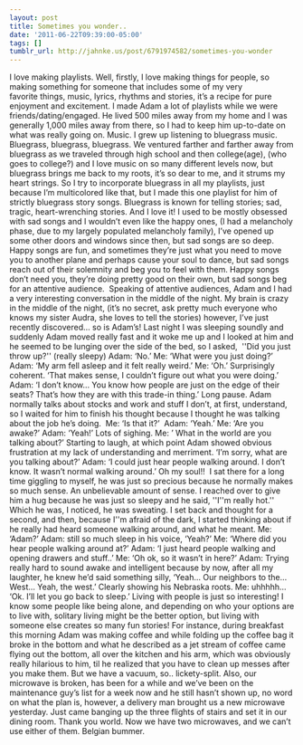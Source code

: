```yaml
---
layout: post
title: Sometimes you wonder..
date: '2011-06-22T09:39:00-05:00'
tags: []
tumblr_url: http://jahnke.us/post/6791974582/sometimes-you-wonder
---
```

I love making playlists. Well, firstly, I love making things for people, so making something for someone that includes some of my very favorite things, music, lyrics, rhythms and stories, it’s a recipe for pure enjoyment and excitement. I made Adam a lot of playlists while we were friends/dating/engaged. He lived 500 miles away from my home and I was generally 1,000 miles away from there, so I had to keep him up-to-date on what was really going on. Music. I grew up listening to bluegrass music. Bluegrass, bluegrass, bluegrass. We ventured farther and farther away from bluegrass as we traveled through high school and then college(age), (who goes to college?) and I love music on so many different levels now, but bluegrass brings me back to my roots, it’s so dear to me, and it strums my heart strings. So I try to incorporate bluegrass in all my playlists, just because I’m multicolored like that, but I made this one playlist for him of strictly bluegrass story songs. Bluegrass is known for telling stories; sad, tragic, heart-wrenching stories. And I love it! I used to be mostly obsessed with sad songs and I wouldn’t even like the happy ones, (I had a melancholy phase, due to my largely populated melancholy family), I’ve opened up some other doors and windows since then, but sad songs are so deep. Happy songs are fun, and sometimes they’re just what you need to move you to another plane and perhaps cause your soul to dance, but sad songs reach out of their solemnity and beg you to feel with them. Happy songs don’t need you, they’re doing pretty good on their own, but sad songs beg for an attentive audience. 
Speaking of attentive audiences, Adam and I had a very interesting conversation in the middle of the night. My brain is crazy in the middle of the night, (it’s no secret, ask pretty much everyone who knows my sister Audra, she loves to tell the stories) however, I’ve just recently discovered… so is Adam’s! Last night I was sleeping soundly and suddenly Adam moved really fast and it woke me up and I looked at him and he seemed to be lunging over the side of the bed, so I asked, 
''Did you just throw up?'' (really sleepy)
Adam: ‘No.’
Me: ‘What were you just doing?’
Adam: ‘My arm fell asleep and it felt really weird.’
Me: ‘Oh.’ Surprisingly coherent. ‘That makes sense, I couldn’t figure out what you were doing.’
Adam: ‘I don’t know… You know how people are just on the edge of their seats? That’s how they are with this trade-in thing.’
Long pause.
Adam normally talks about stocks and work and stuff I don’t, at first, understand, so I waited for him to finish his thought because I thought he was talking about the job he’s doing. 
Me: ‘Is that it?’ 
Adam: ‘Yeah.’
Me: ‘Are you awake?’
Adam: ‘Yeah!’ Lots of sighing.
Me: ’ What in the world are you talking about?’ Starting to laugh, at which point Adam showed obvious frustration at my lack of understanding and merriment. ‘I’m sorry, what are you talking about?’
Adam: ‘I could just hear people walking around. I don’t know. It wasn’t normal walking around.’
Oh my soul!! 
I sat there for a long time giggling to myself, he was just so precious because he normally makes so much sense. An unbelievable amount of sense. I reached over to give him a hug because he was just so sleepy and he said,
''I''m really hot.'' Which he was, I noticed, he was sweating. I set back and thought for a second, and then, because I''m afraid of the dark, I started thinking about if he really had heard someone walking around, and what he meant.
Me: ‘Adam?’
Adam: still so much sleep in his voice, ‘Yeah?’
Me: ‘Where did you hear people walking around at?’
Adam: ‘I just heard people walking and opening drawers and stuff..’
Me: ‘Oh ok, so it wasn’t in here?’
Adam: Trying really hard to sound awake and intelligent because by now, after all my laughter, he knew he’d said something silly, ‘Yeah… Our neighbors to the… West… Yeah, the west.’ Clearly showing his Nebraska roots.
Me: uhhhhh… ‘Ok. I’ll let you go back to sleep.’
Living with people is just so interesting! I know some people like being alone, and depending on who your options are to live with, solitary living might be the better option, but living with someone else creates so many fun stories! For instance, during breakfast this morning Adam was making coffee and while folding up the coffee bag it broke in the bottom and what he described as a jet stream of coffee came flying out the bottom, all over the kitchen and his arm, which was obviously really hilarious to him, til he realized that you have to clean up messes after you make them. But we have a vacuum, so.. lickety-split.
Also, our microwave is broken, has been for a while and we’ve been on the maintenance guy’s list for a week now and he still hasn’t shown up, no word on what the plan is, however, a delivery man brought us a new microwave yesterday. Just came banging up the three flights of stairs and set it in our dining room. Thank you world. Now we have two microwaves, and we can’t use either of them. Belgian bummer.
